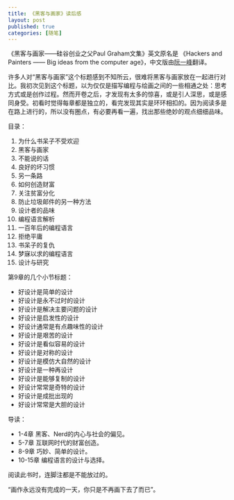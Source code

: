 ```yaml
---
title: 《黑客与画家》读后感
layout: post
published: true
categories: [随笔]
---
```


《黑客与画家——硅谷创业之父Paul Graham文集》英文原名是 《Hackers and Painters —— Big ideas from the computer age》，中文版由[阮一峰](http://www.ruanyifeng.com/blog/)翻译。

许多人对“黑客与画家”这个标题感到不知所云，很难将黑客与画家放在一起进行对比。我初次见到这个标题，以为仅仅是描写编程与绘画之间的一些相通之处：思考方式或是创作过程。然而开卷之后，才发现有太多的惊喜，或是引人深思，或是感同身受。初看时觉得每章都是独立的，看完发现其实是环环相扣的。因为阅读多是在路上进行的，所以没有圈点，有必要再看一遍，找出那些绝妙的观点细细品味。

目录：

1. 为什么书呆子不受欢迎
2. 黑客与画家
3. 不能说的话
4. 良好的坏习惯
5. 另一条路
6. 如何创造财富
7. 关注贫富分化
8. 防止垃圾邮件的另一种方法
9. 设计者的品味
10. 编程语言解析
11. 一百年后的编程语言
12. 拒绝平庸
13. 书呆子的复仇
14. 梦寐以求的编程语言
15. 设计与研究

第9章的几个小节标题：

* 好设计是简单的设计
* 好设计是永不过时的设计
* 好设计是解决主要问题的设计
* 好设计是启发性的设计
* 好设计通常是有点趣味性的设计
* 好设计是艰苦的设计
* 好设计是看似容易的设计
* 好设计是对称的设计
* 好设计是模仿大自然的设计
* 好设计是一种再设计
* 好设计是能够复制的设计
* 好设计常常是奇特的设计
* 好设计是成批出现的
* 好设计常常是大胆的设计

导读：

* 1-4章 黑客、Nerd的内心与社会的偏见。
* 5-7章 互联网时代的财富创造。
* 8-9章 巧妙、简单的设计。
* 10-15章 编程语言的设计与选择。

阅读此书时，连脚注都是不能放过的。

“画作永远没有完成的一天，你只是不再画下去了而已”。
